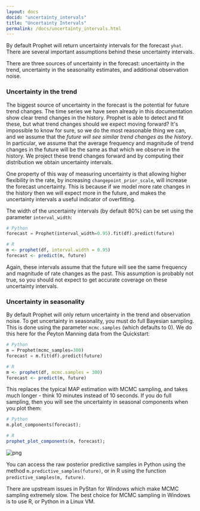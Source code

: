 ```yaml
---
layout: docs
docid: "uncertainty_intervals"
title: "Uncertainty Intervals"
permalink: /docs/uncertainty_intervals.html
---
```

By default Prophet will return uncertainty intervals for the forecast `yhat`. There are several important assumptions behind these uncertainty intervals.

There are three sources of uncertainty in the forecast: uncertainty in the trend, uncertainty in the seasonality estimates, and additional observation noise.

### Uncertainty in the trend
The biggest source of uncertainty in the forecast is the potential for future trend changes. The time series we have seen already in this documentation show clear trend changes in the history. Prophet is able to detect and fit these, but what trend changes should we expect moving forward? It's impossible to know for sure, so we do the most reasonable thing we can, and we assume that the *future will see similar trend changes as the history*. In particular, we assume that the average frequency and magnitude of trend changes in the future will be the same as that which we observe in the history. We project these trend changes forward and by computing their distribution we obtain uncertainty intervals.

One property of this way of measuring uncertainty is that allowing higher flexibility in the rate, by increasing `changepoint_prior_scale`, will increase the forecast uncertainty. This is because if we model more rate changes in the history then we will expect more in the future, and makes the uncertainty intervals a useful indicator of overfitting.

The width of the uncertainty intervals (by default 80%) can be set using the parameter `interval_width`:

```python
# Python
forecast = Prophet(interval_width=0.95).fit(df).predict(future)
```
```R
# R
m <- prophet(df, interval.width = 0.95)
forecast <- predict(m, future)
```
Again, these intervals assume that the future will see the same frequency and magnitude of rate changes as the past. This assumption is probably not true, so you should not expect to get accurate coverage on these uncertainty intervals.

### Uncertainty in seasonality
By default Prophet will only return uncertainty in the trend and observation noise. To get uncertainty in seasonality, you must do full Bayesian sampling. This is done using the parameter `mcmc.samples` (which defaults to 0). We do this here for the Peyton Manning data from the Quickstart:

```python
# Python
m = Prophet(mcmc_samples=300)
forecast = m.fit(df).predict(future)
```
```R
# R
m <- prophet(df, mcmc.samples = 300)
forecast <- predict(m, future)
```
This replaces the typical MAP estimation with MCMC sampling, and takes much longer - think 10 minutes instead of 10 seconds. If you do full sampling, then you will see the uncertainty in seasonal components when you plot them:

```python
# Python
m.plot_components(forecast);
```
```R
# R
prophet_plot_components(m, forecast);
```
 
![png](/prophet/static/uncertainty_intervals_files/uncertainty_intervals_10_0.png) 


You can access the raw posterior predictive samples in Python using the method `m.predictive_samples(future)`, or in R using the function `predictive_samples(m, future)`.

There are upstream issues in PyStan for Windows which make MCMC sampling extremely slow. The best choice for MCMC sampling in Windows is to use R, or Python in a Linux VM.
